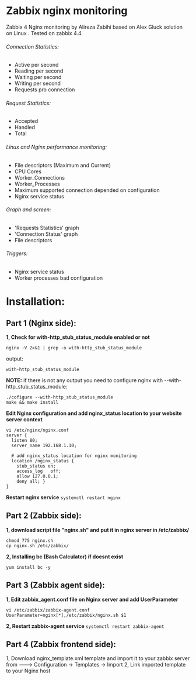 # Zabbix nginx monitoring
Zabbix 4 Nginx monitoring by Alireza Zabihi based on Alex Gluck solution on Linux .
Tested on zabbix 4.4 

###### Connection Statistics:
- Active per second
- Reading per second
- Waiting per second
- Writing per second
- Requests pro connection

###### Request Statistics:
- Accepted
- Handled
- Total

###### Linux and Nginx performance monitoring:
- File descriptors (Maximum and Current)
- CPU Cores
- Worker_Connections
- Worker_Processes
- Maximum supported connection depended on configuration
- Nginx service status

###### Graph and screen:
- 'Requests Statistics' graph
- 'Connection Status' graph
- File descriptors

###### Triggers:
- Nginx service status
- Worker processes bad configuration

# Installation:

## Part 1 (Nginx side):
**1, Check for with-http_stub_status_module enabled or not**
```
nginx -V 2>&1 | grep -o with-http_stub_status_module 
```
output:
```
with-http_stub_status_module
```
**NOTE:**
if there is not any output you need to configure nginx with --with-http_stub_status_module:
```
./cofigure --with-http_stub_status_module
make && make install
```

**Edit Nginx configuration and add nginx_status location to your website server context** 
```
vi /etc/nginx/nginx.conf
server { 
  listen 80; 
  server_name 192.168.1.10;

  # add nginx_status location for nginx monitoring 
  location /nginx_status {
   	stub_status on;     
    access_log   off;     
    allow 127.0.0.1;
    deny all; }
}
```

**Restart nginx service** 
```systemctl restart nginx```


## Part 2 (Zabbix side):
**1, download script file "nginx.sh" and put it in nginx server in /etc/zabbix/** 
```
chmod 775 nginx.sh 
cp nginx.sh /etc/zabbix/
```

**2, Installing bc (Bash Calculator) if doesnt exist**
```
yum install bc -y
```

## Part 3 (Zabbix agent side):
**1, Edit zabbix_agent.conf file on Nginx server and add UserParameter**
```
vi /etc/zabbix/zabbix-agent.conf 
UserParameter=nginx[*],/etc/zabbix/nginx.sh $1
```

**2, Restart zabbix-agent service**
```systemctl restart zabbix-agent```

## Part 4 (Zabbix frontend side):
1, Download nginx_template.xml template and import it to your zabbix server from ---> Configuration -> Templates -> Import
2, Link imported template to your Nginx host


